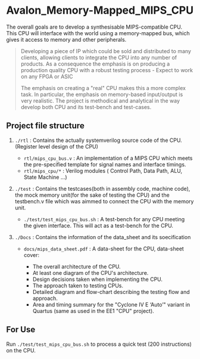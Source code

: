 # Avalon_Memory-Mapped_MIPS_CPU
The overall goals are to develop a synthesisable MIPS-compatible CPU. This CPU will interface with the world using a memory-mapped bus, which gives it access to memory and other peripherals.
>
> Developing a piece of IP which could be sold and distributed to many clients, allowing clients to integrate the CPU into any number of products. As a consequence the emphasis is on producing a production quality CPU with a robust testing process - Expect to work on any FPGA or ASIC
> 
> The emphasis on creating a "real" CPU makes this a more complex task. In particular, the emphasis on memory-based input/output is very realistic. The project is methodical and analytical in the way develop both CPU and its test-bench and test-cases.

## Project file structure

  
1. `./rtl`   : Contains the actually systemverilog source code of the CPU. (Register level design of the CPU)
    * `rtl/mips_cpu_bus.v` : An implementation of a MIPS CPU which meets the pre-specified template for signal names and interface timings.
    * `rtl/mips_cpu/*` :  Verilog modules ( Control Path, Data Path, ALU, State Machine ...)
2. `./test`  : Contains the testcases(both in assembly code, machine code), the mock memory unit(for the sake of testing the CPU) and the testbench.v file               which was aimmed to connect the CPU with the memory unit.
    * `./test/test_mips_cpu_bus.sh` : A test-bench for any CPU meeting the given interface. This will act as a test-bench for the CPU. 

3. `./Docs`  : Contains the information of the data_sheet and its soecification
    - `docs/mips_data_sheet.pdf` : A data-sheet for the CPU, data-sheet cover:

      - The overall architecture of the CPU.
      - At least one diagram of the CPU's architecture.
      - Design decisions taken when implementing the CPU.
      - The approach taken to testing CPUs.
      - Detailed diagram and flow-chart describing the testing flow and approach.
      - Area and timing summary for the "Cyclone IV E ‘Auto’" variant in Quartus (same as used in the EE1 "CPU" project).


## For Use
Run `./test/test_mips_cpu_bus.sh` to process a quick test (200 instructions) on the CPU.





